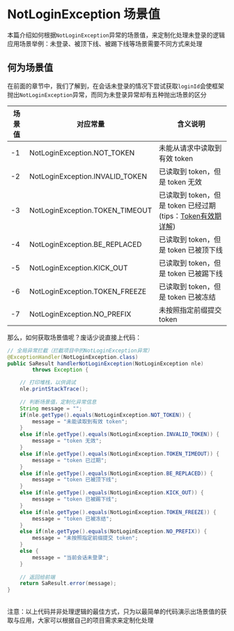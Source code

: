 # NotLoginException 场景值

本篇介绍如何根据`NotLoginException`异常的场景值，来定制化处理未登录的逻辑 <br/>
应用场景举例：未登录、被顶下线、被踢下线等场景需要不同方式来处理 


## 何为场景值
在前面的章节中，我们了解到，在会话未登录的情况下尝试获取`loginId`会使框架抛出`NotLoginException`异常，而同为未登录异常却有五种抛出场景的区分 

| 场景值   | 对应常量  |  含义说明                         |
|---   	  |---        |---                            |
| -1      | NotLoginException.NOT_TOKEN  	| 未能从请求中读取到有效 token         |
| -2      | NotLoginException.INVALID_TOKEN	| 已读取到 token，但是 token 无效  |
| -3      | NotLoginException.TOKEN_TIMEOUT	| 已读取到 token，但是 token 已经过期 (tips：[Token有效期详解](/fun/token-timeout)) |
| -4      | NotLoginException.BE_REPLACED	| 已读取到 token，但是 token 已被顶下线  |
| -5      | NotLoginException.KICK_OUT		| 已读取到 token，但是 token 已被踢下线  |
| -6      | NotLoginException.TOKEN_FREEZE	| 已读取到 token，但是 token 已被冻结  |
| -7      | NotLoginException.NO_PREFIX		| 未按照指定前缀提交 token		  |



那么，如何获取场景值呢？废话少说直接上代码：


``` java
// 全局异常拦截（拦截项目中的NotLoginException异常）
@ExceptionHandler(NotLoginException.class)
public SaResult handlerNotLoginException(NotLoginException nle)
		throws Exception {

	// 打印堆栈，以供调试
	nle.printStackTrace(); 
	
	// 判断场景值，定制化异常信息 
	String message = "";
	if(nle.getType().equals(NotLoginException.NOT_TOKEN)) {
		message = "未能读取到有效 token";
	}
	else if(nle.getType().equals(NotLoginException.INVALID_TOKEN)) {
		message = "token 无效";
	}
	else if(nle.getType().equals(NotLoginException.TOKEN_TIMEOUT)) {
		message = "token 已过期";
	}
	else if(nle.getType().equals(NotLoginException.BE_REPLACED)) {
		message = "token 已被顶下线";
	}
	else if(nle.getType().equals(NotLoginException.KICK_OUT)) {
		message = "token 已被踢下线";
	}
	else if(nle.getType().equals(NotLoginException.TOKEN_FREEZE)) {
		message = "token 已被冻结";
	}
	else if(nle.getType().equals(NotLoginException.NO_PREFIX)) {
		message = "未按照指定前缀提交 token";
	}
	else {
		message = "当前会话未登录";
	}
	
	// 返回给前端
	return SaResult.error(message);
}
```

<br/>
注意：以上代码并非处理逻辑的最佳方式，只为以最简单的代码演示出场景值的获取与应用，大家可以根据自己的项目需求来定制化处理

